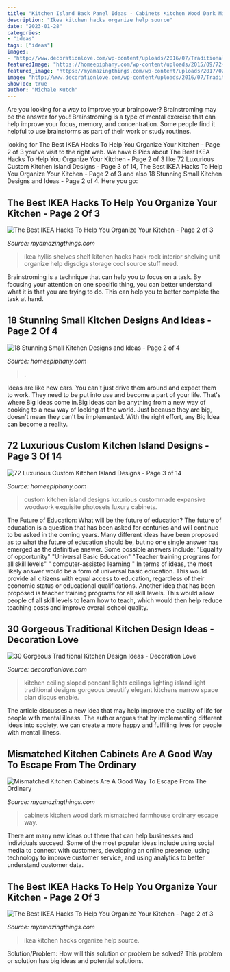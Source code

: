 ```yaml
---
title: "Kitchen Island Back Panel Ideas - Cabinets Kitchen Wood Dark Mismatched Farmhouse Ordinary Escape Way"
description: "Ikea kitchen hacks organize help source"
date: "2023-01-28"
categories:
- "ideas"
tags: ["ideas"]
images:
- "http://www.decorationlove.com/wp-content/uploads/2016/07/Traditional-Kitchen-Lighting-Ideas.jpg"
featuredImage: "https://homeepiphany.com/wp-content/uploads/2015/09/72-Luxurious-Custom-Kitchen-Island-Designs-13.jpg"
featured_image: "https://myamazingthings.com/wp-content/uploads/2017/02/raskog-684x1024.jpg"
image: "http://www.decorationlove.com/wp-content/uploads/2016/07/Traditional-Kitchen-Lighting-Ideas.jpg"
ShowToc: true
author: "Michale Kutch"
---
```



Are you looking for a way to improve your brainpower? Brainstroming may be the answer for you! Brainstroming is a type of mental exercise that can help improve your focus, memory, and concentration. Some people find it helpful to use brainstorms as part of their work or study routines.

	

		
looking for The Best IKEA Hacks To Help You Organize Your Kitchen - Page 2 of 3 you've visit to the right web. We have 6 Pics about The Best IKEA Hacks To Help You Organize Your Kitchen - Page 2 of 3 like 72 Luxurious Custom Kitchen Island Designs - Page 3 of 14, The Best IKEA Hacks To Help You Organize Your Kitchen - Page 2 of 3 and also 18 Stunning Small Kitchen Designs and Ideas - Page 2 of 4. Here you go:
		
    
## The Best IKEA Hacks To Help You Organize Your Kitchen - Page 2 Of 3

<img loading=lazy src="https://myamazingthings.com/wp-content/uploads/2017/02/how-to-rock-ikea-hyllis-shelves-in-your-interior-ideas-21.jpg" onerror="this.onerror=null;this.src='https://tse1.mm.bing.net/th?id=OIP.TosFGbSifjuKBN_f_TzouwHaLH&amp;pid=15.1';" alt="The Best IKEA Hacks To Help You Organize Your Kitchen - Page 2 of 3">

_Source: myamazingthings.com_

>ikea hyllis shelves shelf kitchen hacks hack rock interior shelving unit organize help digsdigs storage cool source stuff need. 

	

Brainstroming is a technique that can help you to focus on a task. By focusing your attention on one specific thing, you can better understand what it is that you are trying to do. This can help you to better complete the task at hand.

    
## 18 Stunning Small Kitchen Designs And Ideas - Page 2 Of 4

<img loading=lazy src="https://homeepiphany.com/wp-content/uploads/2016/08/18-Stunning-Small-Kitchen-Designs-and-Ideas-8-768x1025.jpg" onerror="this.onerror=null;this.src='https://tse1.mm.bing.net/th?id=OIP.snRJniQv6K-nx6GvfK6W_QHaJ4&amp;pid=15.1';" alt="18 Stunning Small Kitchen Designs and Ideas - Page 2 of 4">

_Source: homeepiphany.com_

>. 

	

Ideas are like new cars. You can't just drive them around and expect them to work. They need to be put into use and become a part of your life. That's where Big Ideas come in.Big Ideas can be anything from a new way of cooking to a new way of looking at the world. Just because they are big, doesn't mean they can't be implemented. With the right effort, any Big Idea can become a reality.

    
## 72 Luxurious Custom Kitchen Island Designs - Page 3 Of 14

<img loading=lazy src="https://homeepiphany.com/wp-content/uploads/2015/09/72-Luxurious-Custom-Kitchen-Island-Designs-13.jpg" onerror="this.onerror=null;this.src='https://tse4.mm.bing.net/th?id=OIP.ymeJ11vQaVij8nsHH2drWgHaFj&amp;pid=15.1';" alt="72 Luxurious Custom Kitchen Island Designs - Page 3 of 14">

_Source: homeepiphany.com_

>custom kitchen island designs luxurious custommade expansive woodwork exquisite photosets luxury cabinets. 

	

The Future of Education: What will be the future of education?
The future of education is a question that has been asked for centuries and will continue to be asked in the coming years. Many different ideas have been proposed as to what the future of education should be, but no one single answer has emerged as the definitive answer. Some possible answers include: 
"Equality of opportunity" 
"Universal Basic Education" 
"Teacher training programs for all skill levels" 
" computer-assisted learning "
In terms of ideas, the most likely answer would be a form of universal basic education. This would provide all citizens with equal access to education, regardless of their economic status or educational qualifications. Another idea that has been proposed is teacher training programs for all skill levels. This would allow people of all skill levels to learn how to teach, which would then help reduce teaching costs and improve overall school quality.

    
## 30 Gorgeous Traditional Kitchen Design Ideas - Decoration Love

<img loading=lazy src="http://www.decorationlove.com/wp-content/uploads/2016/07/Traditional-Kitchen-Lighting-Ideas.jpg" onerror="this.onerror=null;this.src='https://tse3.mm.bing.net/th?id=OIP.wJnlLoE8E6dKqxlH5I92tAHaJ4&amp;pid=15.1';" alt="30 Gorgeous Traditional Kitchen Design Ideas - Decoration Love">

_Source: decorationlove.com_

>kitchen ceiling sloped pendant lights ceilings lighting island light traditional designs gorgeous beautify elegant kitchens narrow space plan disqus enable. 

	

The article discusses a new idea that may help improve the quality of life for people with mental illness. The author argues that by implementing different ideas into society, we can create a more happy and fulfilling lives for people with mental illness.

    
## Mismatched Kitchen Cabinets Are A Good Way To Escape From The Ordinary

<img loading=lazy src="https://myamazingthings.com/wp-content/uploads/2017/10/mismatched-kitchen-cabinets-7.jpg" onerror="this.onerror=null;this.src='https://tse4.mm.bing.net/th?id=OIP.u5P7TuJPlHgrjcR9FWpjlgHaKw&amp;pid=15.1';" alt="Mismatched Kitchen Cabinets Are A Good Way To Escape From The Ordinary">

_Source: myamazingthings.com_

>cabinets kitchen wood dark mismatched farmhouse ordinary escape way. 

	

There are many new ideas out there that can help businesses and individuals succeed. Some of the most popular ideas include using social media to connect with customers, developing an online presence, using technology to improve customer service, and using analytics to better understand customer data.

    
## The Best IKEA Hacks To Help You Organize Your Kitchen - Page 2 Of 3

<img loading=lazy src="https://myamazingthings.com/wp-content/uploads/2017/02/raskog-684x1024.jpg" onerror="this.onerror=null;this.src='https://tse3.mm.bing.net/th?id=OIP.6XtwhdWddOGItiuyWIqdsgHaLF&amp;pid=15.1';" alt="The Best IKEA Hacks To Help You Organize Your Kitchen - Page 2 of 3">

_Source: myamazingthings.com_

>ikea kitchen hacks organize help source. 

	

Solution/Problem: How will this solution or problem be solved?
This problem or solution has big ideas and potential solutions.

